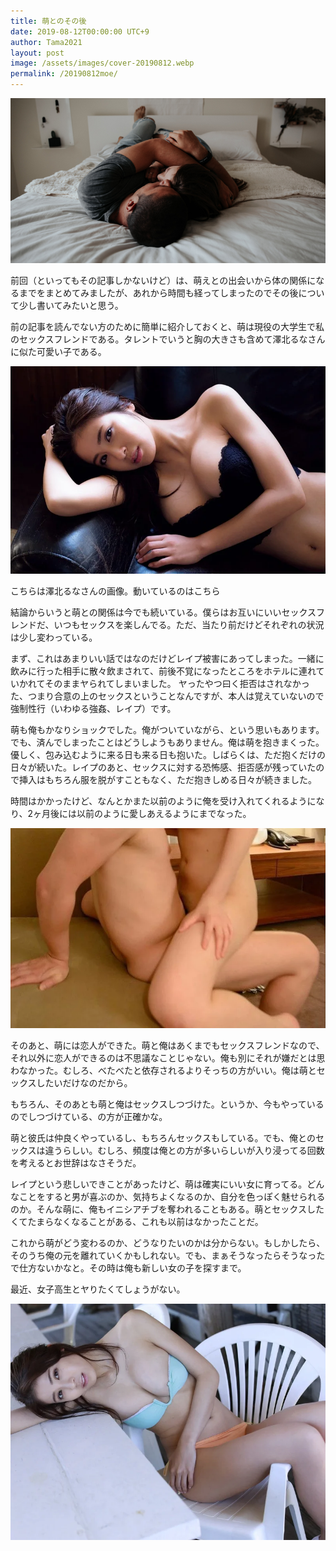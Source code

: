 ```yaml
---
title: 萌とのその後
date: 2019-08-12T00:00:00 UTC+9
author: Tama2021
layout: post
image: /assets/images/cover-20190812.webp
permalink: /20190812moe/
---
```

![](/assets/images/cover-20190812.webp)

前回（といってもその記事しかないけど）は、萌えとの出会いから体の関係になるまでをまとめてみましたが、あれから時間も経ってしまったのでその後について少し書いてみたいと思う。

前の記事を読んでない方のために簡単に紹介しておくと、萌は現役の大学生で私のセックスフレンドである。タレントでいうと胸の大きさも含めて澤北るなさんに似た可愛い子である。

![](/assets/images/luna.webp)

こちらは澤北るなさんの画像。動いているのはこちら 

結論からいうと萌との関係は今でも続いている。僕らはお互いにいいセックスフレンドだ、いつもセックスを楽しんでる。ただ、当たり前だけどそれぞれの状況は少し変わっている。

まず、これはあまりいい話ではなのだけどレイプ被害にあってしまった。一緒に飲みに行った相手に散々飲まされて、前後不覚になったところをホテルに連れていかれてそのままヤられてしまいました。
ヤったやつ曰く拒否はされなかった、つまり合意の上のセックスということなんですが、本人は覚えていないので強制性行（いわゆる強姦、レイプ）です。

萌も俺もかなりショックでした。俺がついていながら、という思いもあります。でも、済んでしまったことはどうしようもありません。俺は萌を抱きまくった。優しく、包み込むように来る日も来る日も抱いた。しばらくは、ただ抱くだけの日々が続いた。レイプのあと、セックスに対する恐怖感、拒否感が残っていたので挿入はもちろん服を脱がすこともなく、ただ抱きしめる日々が続きました。

時間はかかったけど、なんとかまた以前のように俺を受け入れてくれるようになり、2ヶ月後には以前のように愛しあえるようにまでなった。

![](/assets/images/love.webp)

そのあと、萌には恋人ができた。萌と俺はあくまでもセックスフレンドなので、それ以外に恋人ができるのは不思議なことじゃない。俺も別にそれが嫌だとは思わなかった。むしろ、べたべたと依存されるよりそっちの方がいい。俺は萌とセックスしたいだけなのだから。

もちろん、そのあとも萌と俺はセックスしつづけた。というか、今もやっているのでしつづけている、の方が正確かな。

萌と彼氏は仲良くやっているし、もちろんセックスもしている。でも、俺とのセックスは違うらしい。むしろ、頻度は俺との方が多いらしいが入り浸ってる回数を考えるとお世辞はなさそうだ。

レイプという悲しいできことがあったけど、萌は確実にいい女に育ってる。どんなことをすると男が喜ぶのか、気持ちよくなるのか、自分を色っぽく魅せられるのか。そんな萌に、俺もイニシアチブを奪われることもある。萌とセックスしたくてたまらなくなることがある、これも以前はなかったことだ。

これから萌がどう変わるのか、どうなりたいのかは分からない。もしかしたら、そのうち俺の元を離れていくかもしれない。でも、まぁそうなったらそうなったで仕方ないかなと。その時は俺も新しい女の子を探すまで。

最近、女子高生とヤりたくてしょうがない。

![](/assets/images/luna2.webp)
